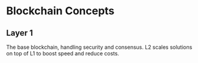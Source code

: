 # Blockchain Concepts
## Layer 1
The base blockchain, handling security and consensus.
L2 scales solutions on top of L1 to boost speed and reduce costs.
